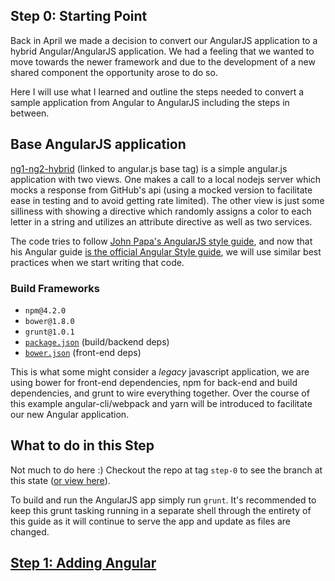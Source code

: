 ## Step 0: Starting Point

Back in April we made a decision to convert our AngularJS application to a hybrid Angular/AngularJS application.  We had a feeling that we wanted to move towards the newer framework and due to the development of a new shared component the opportunity arose to do so.

Here I will use what I learned and outline the steps needed to convert a sample application from Angular to AngularJS including the steps in between.

## Base AngularJS application

[ng1-ng2-hybrid](/../../../tree/angularjs-base) (linked to angular.js base tag) is a simple angular.js application with two views.  One makes a call to a local nodejs server which mocks a response from GitHub's api (using a mocked version to facilitate ease in testing and to avoid getting rate limited).  The other view is just some silliness with showing a directive which randomly assigns a color to each letter in a string and utilizes an attribute directive as well as two services.

The code tries to follow [John Papa's AngularJS style guide](https://github.com/johnpapa/angular-styleguide/tree/master/a1), and now that his Angular guide [is the official Angular Style guide](https://github.com/johnpapa/angular-styleguide/tree/master/a2#angular-team-endorsed), we will use similar best practices when we start writing that code.

### Build Frameworks

* `npm@4.2.0`
* `bower@1.8.0`
* `grunt@1.0.1`
* [`package.json`](/../../../blob/angularjs-base/package.json) (build/backend deps)
* [`bower.json`](/../../../blob/angularjs-base/bower.json) (front-end deps)

This is what some might consider a *legacy* javascript application, we are using bower for front-end dependencies, npm for back-end and build dependencies, and grunt to wire everything together. Over the course of this example angular-cli/webpack and yarn will be introduced to facilitate our new Angular application.

## What to do in this Step

Not much to do here :)  Checkout the repo at tag `step-0` to see the branch at this state ([or view here](/../../../tree/step-0)).

To build and run the AngularJS app simply run `grunt`.  It's recommended to keep this grunt tasking running in a separate shell through the entirety of this guide as it will continue to serve the app and update as files are changed.


## [Step 1: Adding Angular](./step-1.md)
